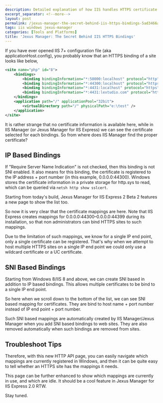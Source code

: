 ```yaml
---
description: Detailed explanation of how IIS handles HTTPS certificate bindings, including IP-based and SNI-based mappings, and how Jexus Manager can help troubleshoot these configurations.
excerpt_separator: <!--more-->
layout: post
permalink: /jexus-manager-the-secret-behind-iis-https-bindings-5ad3466a6db5
tags: iis windows jexus-manager
categories: [Tools and Platforms]
title: 'Jexus Manager: The Secret Behind IIS HTTPS Bindings'
---
```

If you have ever opened IIS 7+ configuration file (aka applicationHost.config), you probably know that an HTTPS binding of a site looks like below,

``` xml
<site name="php" id="8">
    <bindings>
        <binding bindingInformation="*:58000:localhost" protocol="http" />
        <binding bindingInformation="*:44300:localhost" protocol="https" />
        <binding bindingInformation="*:4431:localhost" protocol="https" />
        <binding bindingInformation="*:4431:lextudio.com" protocol="https" />
    </bindings>
    <application path="/" applicationPool="32bit">
        <virtualDirectory path="/" physicalPath="e:\test" />
    </application>
</site>
```

It is rather strange that no certificate information is available here, while in IIS Manager (or Jexus Manager for IIS Express) we can see the certificate selected for each bindings. So from where does IIS Manager find the proper certificate?
<!--more-->

## IP Based Bindings

If "Require Server Name Indication" is not checked, then this binding is not SNI enabled. It also means for this binding, the certificate is registered to the IP address + port number (in this example, 0.0.0.0:44300). Windows stores the certificate information in a private storage for http.sys to read, which can be queried via `netsh http show sslcert`.

Starting from today's build, Jexus Manager for IIS Express 2 Beta 2 features a new page to show the list too.

So now it is very clear that the certificate mappings are here. Note that IIS Express creates mappings for 0.0.0.0:44300–0.0.0.0:44399 during its installation, so that non administrators can bind HTTPS sites to such mappings.

Due to the limitation of such mappings, we know for a single IP end point, only a single certificate can be registered. That's why when we attempt to host multiple HTTPS sites on a single IP end point we could only use a wildcard certificate or a UC certificate.

## SNI Based Bindings

Starting from Windows 8/IIS 8 and above, we can create SNI based in addition to IP based bindings. This allows multiple certificates to be bind to a single IP end point.

So here when we scroll down to the bottom of the list, we can see SNI based mapping for certificates. They are bind to host name + port number instead of IP end point + port number.

Such SNI based mappings are automatically created by IIS Manager/Jexus Manager when you add SNI based bindings to web sites. They are also removed automatically when such bindings are removed from sites.

## Troubleshoot Tips

Therefore, with this new HTTP API page, you can easily navigate which mappings are currently registered in Windows, and then it can be quite easy to tell whether an HTTPS site has the mappings it needs.

This page can be further enhanced to show which mappings are currently in use, and which are idle. It should be a cool feature in Jexus Manager for IIS Express 2.0 RTW.

Stay tuned.
